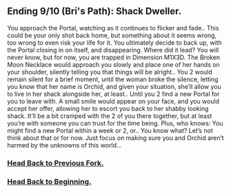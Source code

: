 ## Ending 9/10 (Bri's Path): Shack Dweller.

You approach the Portal, watching as it continues to flicker and fade.. This could be your only shot back home, but something about it seems wrong, too wrong to even risk your life for it. You ultimately decide to back up, with the Portal closing in on itself, and disappearing. Where did it lead? You will never know, but for now, you are trapped in Dimension M1X3D. The Broken Moon Necklace would approach you slowly and place one of her hands on your shoulder, silently telling you that things will be alright..  You 2 would remain silent for a brief moment, until the woman broke the silence, letting you know that her name is Orchid, and given your situation, she’ll allow you to live in her shack alongside her, at least.. Until you 2 find a new Portal for you to leave with. A small smile would appear on your face, and you would accept her offer, allowing her to escort you back to her shabby looking shack. It’ll be a bit cramped with the 2 of you there together, but at least you’re with someone you can trust for the time being. Plus, who knows: You might find a new Portal within a week or 2, or.. You know what? Let’s not think about that or for now. Just focus on making sure you and Orchid aren’t harmed by the unknowns of this world…

### [Head Back to Previous Fork.](black-aura.md)
### [Head Back to Beginning.](../../README.md)

